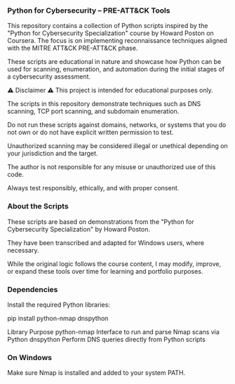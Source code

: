 ### Python for Cybersecurity – PRE-ATT&CK Tools
This repository contains a collection of Python scripts inspired by the "Python for Cybersecurity Specialization" course by Howard Poston on Coursera.
The focus is on implementing reconnaissance techniques aligned with the MITRE ATT&CK PRE-ATT&CK phase.

These scripts are educational in nature and showcase how Python can be used for scanning, enumeration, and automation during the initial stages of a cybersecurity assessment.

⚠️ Disclaimer
⚠️ This project is intended for educational purposes only.

The scripts in this repository demonstrate techniques such as DNS scanning, TCP port scanning, and subdomain enumeration.

Do not run these scripts against domains, networks, or systems that you do not own or do not have explicit written permission to test.

Unauthorized scanning may be considered illegal or unethical depending on your jurisdiction and the target.

The author is not responsible for any misuse or unauthorized use of this code.

Always test responsibly, ethically, and with proper consent.

### About the Scripts
These scripts are based on demonstrations from the "Python for Cybersecurity Specialization" by Howard Poston.

They have been transcribed and adapted for Windows users, where necessary.

While the original logic follows the course content, I may modify, improve, or expand these tools over time for learning and portfolio purposes.

### Dependencies
Install the required Python libraries:


pip install python-nmap dnspython

Library	Purpose
python-nmap	Interface to run and parse Nmap scans via Python
dnspython	Perform DNS queries directly from Python scripts

### On Windows
Make sure Nmap is installed and added to your system PATH.

